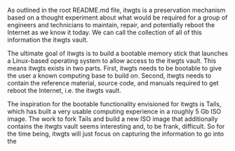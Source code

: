 As outlined in the root README.md file, itwgts is a preservation mechanism based on a thought experiment about what would be required for a group of engineers and technicians to maintain, repair, and potentially reboot the Internet as we know it today. We can call the collection of all of this information the itwgts vault. 

The ultimate goal of itwgts is to build a bootable memory stick that launches a Linux-based operating system to allow access to the itwgts vault. This means itwgts exists in two parts. First, itwgts needs to be bootable to give the user a known computing base to build on. Second, itwgts needs to contain the reference material, source code, and manuals required to get reboot the Internet, i.e. the itwgts vault.

The inspiration for the bootable functionality envisioned for itwgts is Tails, which has built a very usable computing experience in a roughly 5 Gb ISO image. The work to fork Tails and build a new ISO image that additionally contains the itwgts vault seems interesting and, to be frank, difficult. So for the time being, itwgts will just focus on capturing the information to go into the  
